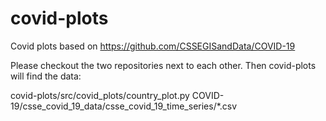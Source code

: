 # covid-plots
Covid plots based on https://github.com/CSSEGISandData/COVID-19

Please checkout the two repositories next to each other. 
Then covid-plots will find the data:

covid-plots/src/covid_plots/country_plot.py
COVID-19/csse_covid_19_data/csse_covid_19_time_series/*.csv